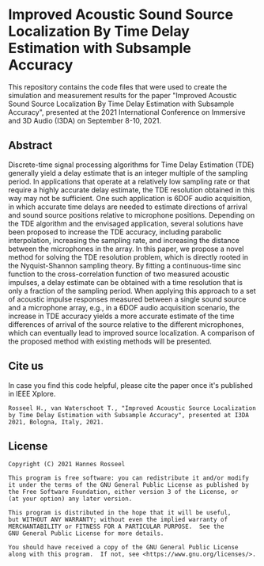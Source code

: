 # Improved Acoustic Sound Source Localization By Time Delay Estimation with Subsample Accuracy

This repository contains the code files that were used to create the simulation and measurement results for the paper "Improved Acoustic Sound Source Localization By Time Delay Estimation with Subsample Accuracy", presented at the 2021 International Conference on Immersive and 3D Audio (I3DA) on September 8-10, 2021.

## Abstract

Discrete-time signal processing algorithms for Time Delay Estimation (TDE) generally yield a delay estimate that is an integer multiple of the sampling period. In applications that operate at a relatively low sampling rate or that require a highly accurate delay estimate, the TDE resolution obtained in this way may not be sufficient. One such application is 6DOF audio acquisition, in which accurate time delays are needed to estimate directions of arrival and sound source positions relative to microphone positions. Depending on the TDE algorithm and the envisaged application, several solutions have been proposed to increase the TDE accuracy, including parabolic interpolation, increasing the sampling rate, and increasing the distance between the microphones in the array. In this paper, we propose a novel method for solving the TDE resolution problem, which is directly rooted in the Nyquist-Shannon sampling theory. By fitting a continuous-time sinc function to the cross-correlation function of two measured acoustic impulses, a delay estimate can be obtained with a time resolution that is only a fraction of the sampling period. When applying this approach to a set of acoustic impulse responses measured between a single sound source and a microphone array, e.g., in a 6DOF audio acquisition scenario, the increase in TDE accuracy yields a more accurate estimate of the time differences of arrival of the source relative to the different microphones, which can eventually lead to improved source localization. A comparison of the proposed method with existing methods will be presented.

## Cite us

In case you find this code helpful, please cite the paper once it's published in IEEE Xplore.

    Rosseel H., van Waterschoot T., "Improved Acoustic Source Localization by Time Delay Estimation with Subsample Accuracy", presented at I3DA 2021, Bologna, Italy, 2021.

## License

    Copyright (C) 2021 Hannes Rosseel

    This program is free software: you can redistribute it and/or modify
    it under the terms of the GNU General Public License as published by
    the Free Software Foundation, either version 3 of the License, or
    (at your option) any later version.

    This program is distributed in the hope that it will be useful,
    but WITHOUT ANY WARRANTY; without even the implied warranty of
    MERCHANTABILITY or FITNESS FOR A PARTICULAR PURPOSE.  See the
    GNU General Public License for more details.

    You should have received a copy of the GNU General Public License
    along with this program.  If not, see <https://www.gnu.org/licenses/>.